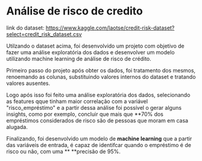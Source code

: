 # Análise de risco de credito


link do dataset: https://www.kaggle.com/laotse/credit-risk-dataset?select=credit_risk_dataset.csv

Utilzando o dataset acima, foi desenvolvido um projeto com objetivo de fazer uma análise exploratória dos dados e desenvolver um modelo utilizando machine learning  de análise de risco de crédito.

Primeiro passo do projeto após obter os dados, foi tratamento dos mesmos, renoemando as colunas, substituindo valores internos do dataset e tratando valores ausentes.

Logo após isso foi feito uma análise exploratória dos dados, selecionando as features qque tinham maior correlação com a variável "risco_empréstimo" e a partir dessa análise foi  possível o gerar alguns insights, como por exemplo, concluir que mais que **70% dos empréstimos considerados de risco são de pessoas que moram em casa alugada.

Finalizando, foi desenvolvido um modelo de **machine learning** que a partir das variáveis de entrada, é capaz de identifcar quando o empréstimo é de risco ou não, com uma **
**precisão de 95%.
